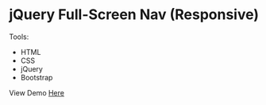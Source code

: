 # jQuery Full-Screen Nav (Responsive)

Tools:
<ul>
  <li>HTML</li>
  <li>CSS</li>
  <li>jQuery</li>
  <li>Bootstrap</li>
</ul>

View Demo <a target="_blank" href="http://htmlpreview.github.io/?https://github.com/knoxturnal1/jquery-full-screen-nav/blob/master/index.html">Here</a>
